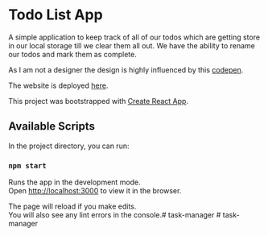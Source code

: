 # Todo List App

A simple application to keep track of all of our todos which are getting store in our local storage till we clear them all out. We have the ability to rename our todos and mark them as complete.

As I am not a designer the design is highly influenced by this [codepen](https://codepen.io/saawsan/pen/jayzeq).

The website is deployed [here]().

This project was bootstrapped with [Create React App](https://github.com/facebook/create-react-app).

## Available Scripts

In the project directory, you can run:

### `npm start`

Runs the app in the development mode.\
Open [http://localhost:3000](http://localhost:3000) to view it in the browser.

The page will reload if you make edits.\
You will also see any lint errors in the console.#   t a s k - m a n a g e r 
 
 #   t a s k - m a n a g e r 
 
 